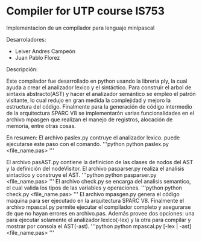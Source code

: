 # Compiler for UTP course IS753

Implementacion de un compilador para lenguaje minipascal

Desarroladores:

* Leiver Andres Campeón
* Juan Pablo Florez

Descripción:

Este compilador fue desarrollado en python usando la libreria ply, la cual ayuda a crear el
analizador lexico y el sintáctico. Para construir el arbol de sintaxis abstracto(AST) y hacer el analizador semántico se empleo el patrón visitante, lo cual redujo en gran medida la complejidad y mejoro la estructura del código. Finalmente para la generación de código intermedio de la arquitectura SPARC V8 se implementarón varias funcionalidades en el archivo mpasgen que realizan el manejo de registros, alocación de memoria, entre otras cosas.

En resumen:
El archivo paslex.py contruye el analizador lexico. puede ejecutarse este paso con el comando.
'''python
python paslex.py <file_name.pas>
'''

El archivo pasAST.py contiene la definicion de las clases de nodos del AST y la definición del nodeVisitor.
El archivo pasparser.py realiza el analisis sintactico y construye el AST.
'''python
python pasparser.py <file_name.pas>
'''
El archivo check.py se encarga del analisis semantico, el cual valida los tipos de las variables y operaciones.
'''python
python check.py <file_name.pas>
'''
El archivo mpasgen.py genera el código maquina para ser ejecutado en la arquitectura SPARC V8.
Finalmente el archivo mpascal.py permite ejecutar el compilador completo y asegurarse de que no hayan errores en archivo.pas. Además provee dos opciones: una para ejecutar solamente el analizador lexico(-lex) y la otra para compilar y mostrar por consola el AST(-ast).
'''python
python mpascal.py [-lex | -ast]  <file_name.pas>
'''



